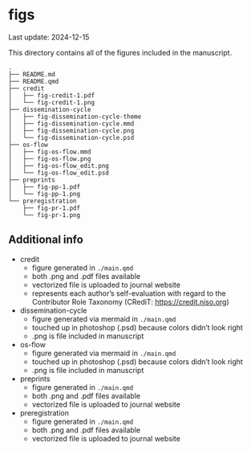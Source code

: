 

# figs

Last update: 2024-12-15

This directory contains all of the figures included in the manuscript.

    .
    ├── README.md
    ├── README.qmd
    ├── credit
    │   ├── fig-credit-1.pdf
    │   └── fig-credit-1.png
    ├── dissemination-cycle
    │   ├── fig-dissemination-cycle-theme
    │   ├── fig-dissemination-cycle.mmd
    │   ├── fig-dissemination-cycle.png
    │   └── fig-dissemination-cycle.psd
    ├── os-flow
    │   ├── fig-os-flow.mmd
    │   ├── fig-os-flow.png
    │   ├── fig-os-flow_edit.png
    │   └── fig-os-flow_edit.psd
    ├── preprints
    │   ├── fig-pp-1.pdf
    │   └── fig-pp-1.png
    └── preregistration
        ├── fig-pr-1.pdf
        └── fig-pr-1.png

## Additional info

- credit
  - figure generated in `./main.qmd`
  - both .png and .pdf files available
  - vectorized file is uploaded to journal website
  - represents each author’s self-evaluation with regard to the
    Contributor Role Taxonomy (CRediT: <https://credit.niso.org>)
- dissemination-cycle
  - figure generated via mermaid in `./main.qmd`
  - touched up in photoshop (.psd) because colors didn’t look right
  - .png is file included in manuscript
- os-flow
  - figure generated via mermaid in `./main.qmd`
  - touched up in photoshop (.psd) because colors didn’t look right
  - .png is file included in manuscript
- preprints
  - figure generated in `./main.qmd`
  - both .png and .pdf files available
  - vectorized file is uploaded to journal website
- preregistration
  - figure generated in `./main.qmd`
  - both .png and .pdf files available
  - vectorized file is uploaded to journal website
